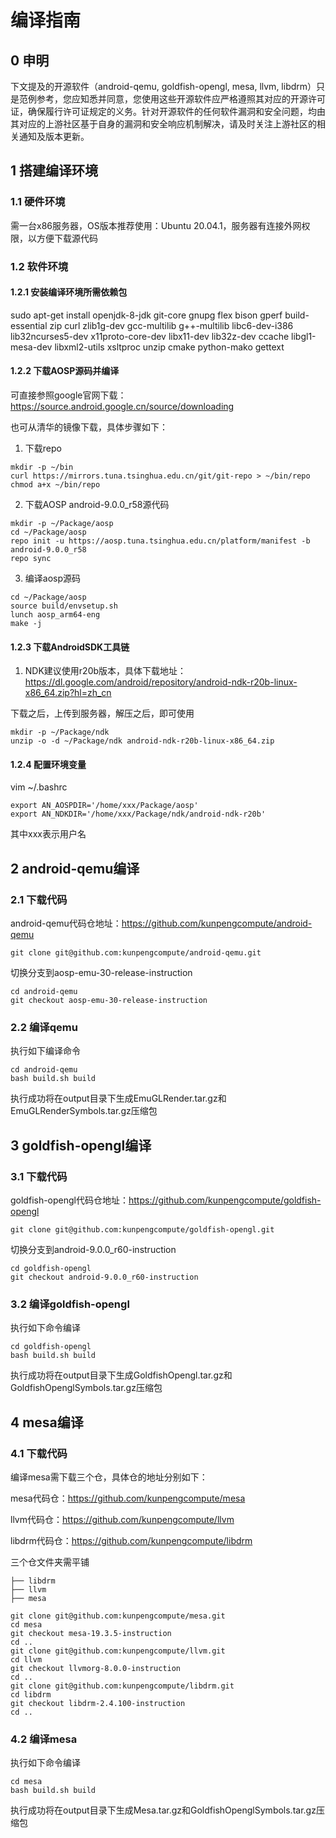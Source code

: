 # 编译指南

## 0 申明

下文提及的开源软件（android-qemu, goldfish-opengl, mesa, llvm, libdrm）只是范例参考，您应知悉并同意，您使用这些开源软件应严格遵照其对应的开源许可证，确保履行许可证规定的义务。针对开源软件的任何软件漏洞和安全问题，均由其对应的上游社区基于自身的漏洞和安全响应机制解决，请及时关注上游社区的相关通知及版本更新。

## 1 搭建编译环境

### 1.1 硬件环境

需一台x86服务器，OS版本推荐使用：Ubuntu 20.04.1，服务器有连接外网权限，以方便下载源代码

### 1.2 软件环境

#### 1.2.1 安装编译环境所需依赖包

sudo apt-get install openjdk-8-jdk git-core gnupg flex bison gperf build-essential zip curl zlib1g-dev gcc-multilib g++-multilib libc6-dev-i386 lib32ncurses5-dev x11proto-core-dev libx11-dev lib32z-dev ccache libgl1-mesa-dev libxml2-utils xsltproc unzip cmake python-mako gettext

#### 1.2.2 下载AOSP源码并编译
可直接参照google官网下载：https://source.android.google.cn/source/downloading

也可从清华的镜像下载，具体步骤如下：
1. 下载repo

```
mkdir -p ~/bin
curl https://mirrors.tuna.tsinghua.edu.cn/git/git-repo > ~/bin/repo
chmod a+x ~/bin/repo
```

2. 下载AOSP android-9.0.0_r58源代码

```
mkdir -p ~/Package/aosp
cd ~/Package/aosp
repo init -u https://aosp.tuna.tsinghua.edu.cn/platform/manifest -b android-9.0.0_r58
repo sync
```

3. 编译aosp源码

```
cd ~/Package/aosp
source build/envsetup.sh
lunch aosp_arm64-eng
make -j
```

#### 1.2.3 下载AndroidSDK工具链


1. NDK建议使用r20b版本，具体下载地址：
https://dl.google.com/android/repository/android-ndk-r20b-linux-x86_64.zip?hl=zh_cn

下载之后，上传到服务器，解压之后，即可使用

```
mkdir -p ~/Package/ndk
unzip -o -d ~/Package/ndk android-ndk-r20b-linux-x86_64.zip
```

#### 1.2.4 配置环境变量

vim ~/.bashrc

```
export AN_AOSPDIR='/home/xxx/Package/aosp'
export AN_NDKDIR='/home/xxx/Package/ndk/android-ndk-r20b'
```
其中xxx表示用户名
## 2 android-qemu编译

### 2.1 下载代码

android-qemu代码仓地址：https://github.com/kunpengcompute/android-qemu

```
git clone git@github.com:kunpengcompute/android-qemu.git
```

切换分支到aosp-emu-30-release-instruction
```
cd android-qemu
git checkout aosp-emu-30-release-instruction
```
### 2.2 编译qemu


执行如下编译命令
```
cd android-qemu
bash build.sh build
```
执行成功将在output目录下生成EmuGLRender.tar.gz和EmuGLRenderSymbols.tar.gz压缩包

## 3 goldfish-opengl编译

### 3.1 下载代码

goldfish-opengl代码仓地址：https://github.com/kunpengcompute/goldfish-opengl

```
git clone git@github.com:kunpengcompute/goldfish-opengl.git
```

切换分支到android-9.0.0_r60-instruction
```
cd goldfish-opengl
git checkout android-9.0.0_r60-instruction
```

### 3.2 编译goldfish-opengl

执行如下命令编译
```
cd goldfish-opengl
bash build.sh build
```
执行成功将在output目录下生成GoldfishOpengl.tar.gz和GoldfishOpenglSymbols.tar.gz压缩包

## 4 mesa编译

### 4.1 下载代码

编译mesa需下载三个仓，具体仓的地址分别如下：

mesa代码仓：https://github.com/kunpengcompute/mesa

llvm代码仓：https://github.com/kunpengcompute/llvm

libdrm代码仓：https://github.com/kunpengcompute/libdrm

三个仓文件夹需平铺
```
├── libdrm
├── llvm
├── mesa
```

```
git clone git@github.com:kunpengcompute/mesa.git
cd mesa
git checkout mesa-19.3.5-instruction
cd ..
git clone git@github.com:kunpengcompute/llvm.git
cd llvm
git checkout llvmorg-8.0.0-instruction
cd ..
git clone git@github.com:kunpengcompute/libdrm.git
cd libdrm
git checkout libdrm-2.4.100-instruction
cd ..
```

### 4.2 编译mesa

执行如下命令编译
```
cd mesa
bash build.sh build
```
执行成功将在output目录下生成Mesa.tar.gz和GoldfishOpenglSymbols.tar.gz压缩包




